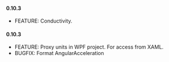 #### 0.10.3
* FEATURE: Conductivity.

#### 0.10.3
* FEATURE: Proxy units in WPF project. For access from XAML.
* BUGFIX: Format AngularAcceleration
